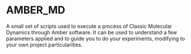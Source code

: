 # AMBER_MD

A small set of scripts used to execute a process of Classic Molecular Dynamics through Amber software.
It can be used to understand a few parameters applied and to guide you to do your experiments, modifying to your own project particularities.
